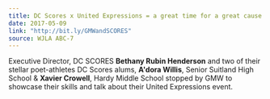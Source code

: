 ```yaml
---
title: DC Scores x United Expressions = a great time for a great cause
date: 2017-05-09
link: "http://bit.ly/GMWandSCORES"
source: WJLA ABC-7
---
```


Executive Director, DC SCORES **Bethany Rubin Henderson** and two of their stellar poet-athletes DC Scores alums, **A'dora Willis**, Senior Suitland High School & **Xavier Crowell**, Hardy Middle School stopped by GMW to showcase their skills and talk about their United Expressions event.